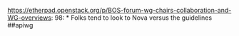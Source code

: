 https://etherpad.openstack.org/p/BOS-forum-wg-chairs-collaboration-and-WG-overviews: 98: * Folks tend to look to Nova versus the guidelines ##apiwg
